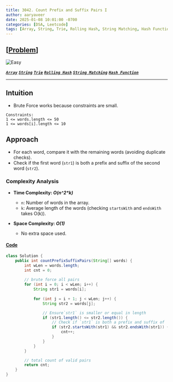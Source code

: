 ```yaml
---
title: 3042. Count Prefix and Suffix Pairs I
author: aaryaveer
date: 2025-01-08 10:01:00 -0700
categories: [DSA, Leetcode]
tags: [Array, String, Trie, Rolling Hash, String Matching, Hash Function]
---
```


## [[Problem](https://leetcode.com/problems/count-prefix-and-suffix-pairs-i/description/)]

![Easy](https://img.shields.io/badge/Easy-green?style=for-the-badge) 
<!-- ![Medium](https://img.shields.io/badge/Medium-yellow?style=for-the-badge)   -->
<!-- ![Hard](https://img.shields.io/badge/Hard-red?style=for-the-badge) -->

[**_`Array`_**](https://akr2803.github.io/tags/array/) [**_`String`_**](https://akr2803.github.io/tags/string/) [**_`Trie`_**](https://akr2803.github.io/tags/trie/) [**_`Rolling Hash`_**](https://akr2803.github.io/tags/rolling-hash/) [**_`String Matching`_**](https://akr2803.github.io/tags/string-matching/) [**_`Hash Function`_**](https://akr2803.github.io/tags/hash-function/)

---

## Intuition
- Brute Force works because constraints are small.

```
Constraints:
1 <= words.length <= 50
1 <= words[i].length <= 10
```

## Approach

- For each word, compare it with the remaining words (avoiding duplicate checks).
- Check if the first word (`str1`) is both a prefix and suffix of the second word (`str2`).

### Complexity Analysis
- **Time Complexity: _O(n^2*k)_**
  - `n`: Number of words in the array.
  - `k`: Average length of the words (checking `startsWith` and `endsWith` takes O(k)).
  
- **Space Complexity: _O(1)_**
  - No extra space used.

#### [Code](https://github.com/AKR-2803/DSA-Declassified/blob/main/POTD-Leetcode/January/code/CountPrefixAndSuffixPairsI.java)

```java
class Solution {
    public int countPrefixSuffixPairs(String[] words) {
        int wLen = words.length;
        int cnt = 0;
        
        // brute force all pairs
        for (int i = 0; i < wLen; i++) {
            String str1 = words[i];
            
            for (int j = i + 1; j < wLen; j++) {
                String str2 = words[j];

                // Ensure`str1` is smaller or equal in length
                if (str1.length() <= str2.length()) {
                    // Check if `str1` is both a prefix and suffix of `str2`
                    if (str2.startsWith(str1) && str2.endsWith(str1)) {
                        cnt++;
                    }
                }
            }
        }

        // total count of valid pairs
        return cnt;
    }
}
```